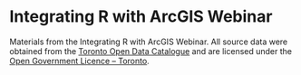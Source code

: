 Integrating R with ArcGIS Webinar
==================================
Materials from the Integrating R with ArcGIS Webinar.  All source data were obtained from the [Toronto Open Data Catalogue](http://www1.toronto.ca/wps/portal/contentonly?vgnextoid=1a66e03bb8d1e310VgnVCM10000071d60f89RCRD) and are licensed under the [Open Government Licence – Toronto](http://www1.toronto.ca/wps/portal/contentonly?vgnextoid=4a37e03bb8d1e310VgnVCM10000071d60f89RCRD).
